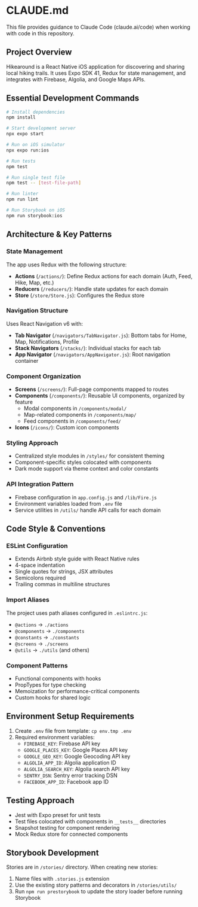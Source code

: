 # CLAUDE.md

This file provides guidance to Claude Code (claude.ai/code) when working with code in this repository.

## Project Overview

Hikearound is a React Native iOS application for discovering and sharing local hiking trails. It uses Expo SDK 41, Redux for state management, and integrates with Firebase, Algolia, and Google Maps APIs.

## Essential Development Commands

```bash
# Install dependencies
npm install

# Start development server
npx expo start

# Run on iOS simulator
npx expo run:ios

# Run tests
npm test

# Run single test file
npm test -- [test-file-path]

# Run linter
npm run lint

# Run Storybook on iOS
npm run storybook:ios
```

## Architecture & Key Patterns

### State Management

The app uses Redux with the following structure:

-   **Actions** (`/actions/`): Define Redux actions for each domain (Auth, Feed, Hike, Map, etc.)
-   **Reducers** (`/reducers/`): Handle state updates for each domain
-   **Store** (`/store/Store.js`): Configures the Redux store

### Navigation Structure

Uses React Navigation v6 with:

-   **Tab Navigator** (`/navigators/TabNavigator.js`): Bottom tabs for Home, Map, Notifications, Profile
-   **Stack Navigators** (`/stacks/`): Individual stacks for each tab
-   **App Navigator** (`/navigators/AppNavigator.js`): Root navigation container

### Component Organization

-   **Screens** (`/screens/`): Full-page components mapped to routes
-   **Components** (`/components/`): Reusable UI components, organized by feature
    -   Modal components in `/components/modal/`
    -   Map-related components in `/components/map/`
    -   Feed components in `/components/feed/`
-   **Icons** (`/icons/`): Custom icon components

### Styling Approach

-   Centralized style modules in `/styles/` for consistent theming
-   Component-specific styles colocated with components
-   Dark mode support via theme context and color constants

### API Integration Pattern

-   Firebase configuration in `app.config.js` and `/lib/Fire.js`
-   Environment variables loaded from `.env` file
-   Service utilities in `/utils/` handle API calls for each domain

## Code Style & Conventions

### ESLint Configuration

-   Extends Airbnb style guide with React Native rules
-   4-space indentation
-   Single quotes for strings, JSX attributes
-   Semicolons required
-   Trailing commas in multiline structures

### Import Aliases

The project uses path aliases configured in `.eslintrc.js`:

-   `@actions` → `./actions`
-   `@components` → `./components`
-   `@constants` → `./constants`
-   `@screens` → `./screens`
-   `@utils` → `./utils`
    (and others)

### Component Patterns

-   Functional components with hooks
-   PropTypes for type checking
-   Memoization for performance-critical components
-   Custom hooks for shared logic

## Environment Setup Requirements

1. Create `.env` file from template: `cp env.tmp .env`
2. Required environment variables:
    - `FIREBASE_KEY`: Firebase API key
    - `GOOGLE_PLACES_KEY`: Google Places API key
    - `GOOGLE_GEO_KEY`: Google Geocoding API key
    - `ALGOLIA_APP_ID`: Algolia application ID
    - `ALGOLIA_SEARCH_KEY`: Algolia search API key
    - `SENTRY_DSN`: Sentry error tracking DSN
    - `FACEBOOK_APP_ID`: Facebook app ID

## Testing Approach

-   Jest with Expo preset for unit tests
-   Test files colocated with components in `__tests__` directories
-   Snapshot testing for component rendering
-   Mock Redux store for connected components

## Storybook Development

Stories are in `/stories/` directory. When creating new stories:

1. Name files with `.stories.js` extension
2. Use the existing story patterns and decorators in `/stories/utils/`
3. Run `npm run prestorybook` to update the story loader before running Storybook
